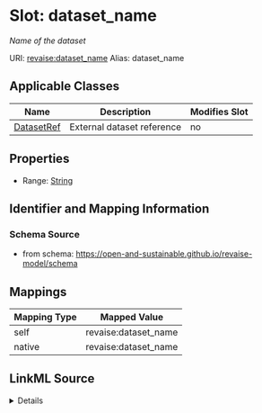 

# Slot: dataset_name 


_Name of the dataset_





URI: [revaise:dataset_name](https://open-and-sustainable.github.io/revaise-model/schema/dataset_name)
Alias: dataset_name

<!-- no inheritance hierarchy -->





## Applicable Classes

| Name | Description | Modifies Slot |
| --- | --- | --- |
| [DatasetRef](DatasetRef.md) | External dataset reference |  no  |






## Properties

* Range: [String](String.md)




## Identifier and Mapping Information






### Schema Source


* from schema: https://open-and-sustainable.github.io/revaise-model/schema




## Mappings

| Mapping Type | Mapped Value |
| ---  | ---  |
| self | revaise:dataset_name |
| native | revaise:dataset_name |




## LinkML Source

<details>
```yaml
name: dataset_name
description: Name of the dataset
from_schema: https://open-and-sustainable.github.io/revaise-model/schema
rank: 1000
alias: dataset_name
domain_of:
- DatasetRef
range: string

```
</details>